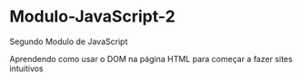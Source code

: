# Modulo-JavaScript-2
Segundo Modulo de JavaScript

Aprendendo como usar o DOM na página HTML para começar a fazer sites intuitivos